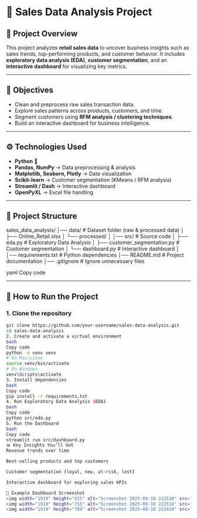 # 🛒 Sales Data Analysis Project  

## 📌 Project Overview  
This project analyzes **retail sales data** to uncover business insights such as sales trends, top-performing products, and customer behavior. It includes **exploratory data analysis (EDA)**, **customer segmentation**, and an **interactive dashboard** for visualizing key metrics.  

---

## 🎯 Objectives  
- Clean and preprocess raw sales transaction data.  
- Explore sales patterns across products, customers, and time.  
- Segment customers using **RFM analysis / clustering techniques**.  
- Build an interactive dashboard for business intelligence.  

---

## ⚙️ Technologies Used  
- **Python** 🐍  
- **Pandas, NumPy** → Data preprocessing & analysis  
- **Matplotlib, Seaborn, Plotly** → Data visualization  
- **Scikit-learn** → Customer segmentation (KMeans / RFM analysis)  
- **Streamlit / Dash** → Interactive dashboard  
- **OpenPyXL** → Excel file handling  

---

## 📂 Project Structure  
sales_data_analysis/
│── data/ # Dataset folder (raw & processed data)
│ ├── Online_Retail.xlsx
│ └── processed/
│
│── src/ # Source code
│ ├── eda.py # Exploratory Data Analysis
│ ├── customer_segmentation.py # Customer segmentation
│ └── dashboard.py # Interactive dashboard
│
│── requirements.txt # Python dependencies
│── README.md # Project documentation
│── .gitignore # Ignore unnecessary files

yaml
Copy code

---

## 🚀 How to Run the Project  

### 1. Clone the repository  
```bash
git clone https://github.com/your-username/sales-data-analysis.git
cd sales-data-analysis
2. Create and activate a virtual environment
bash
Copy code
python -m venv venv
# On Mac/Linux
source venv/bin/activate
# On Windows
venv\Scripts\activate
3. Install dependencies
bash
Copy code
pip install -r requirements.txt
4. Run Exploratory Data Analysis (EDA)
bash
Copy code
python src/eda.py
5. Run the Dashboard
bash
Copy code
streamlit run src/dashboard.py
📊 Key Insights You’ll Get
Revenue trends over time

Best-selling products and top customers

Customer segmentation (loyal, new, at-risk, lost)

Interactive dashboard for exploring sales KPIs

📸 Example Dashboard Screenshot
<img width="1919" height="915" alt="Screenshot 2025-09-10 222530" src="https://github.com/user-attachments/assets/d4a8ac6f-1719-450f-aee0-dcc3e756fc17" />
<img width="1919" height="755" alt="Screenshot 2025-09-10 222518" src="https://github.com/user-attachments/assets/fd4d82a8-96d1-4a5d-a2a2-32e73ed9fe91" />
<img width="1919" height="789" alt="Screenshot 2025-09-10 222424" src="https://github.com/user-attachments/assets/c658d302-683c-4538-bca7-1753b775558f" />
